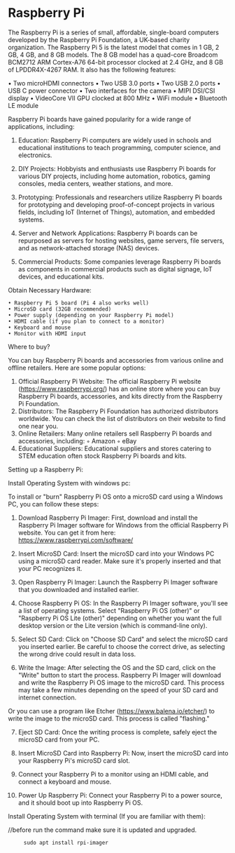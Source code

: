 # Raspberry Pi
The Raspberry Pi is a series of small, affordable, single-board computers developed by the Raspberry Pi Foundation, a UK-based charity organization.
The Raspberry Pi 5 is the latest model that comes in 1 GB, 2 GB, 4 GB, and 8 GB models. The 8 GB model has a quad-core Broadcom BCM2712 ARM Cortex-A76 64-bit processor clocked at 2.4 GHz, and 8 GB of LPDDR4X-4267 RAM. It also has the following features:

• Two microHDMI connectors
• Two USB 3.0 ports
• Two USB 2.0 ports
• USB C power connector
• Two interfaces for the camera
• MIPI DSI/CSI display
• VideoCore VII GPU clocked at 800 MHz
• WiFi module
• Bluetooth LE module

Raspberry Pi boards have gained popularity for a wide range of applications, including:

01. Education: Raspberry Pi computers are widely used in schools and educational institutions to teach programming, computer science, and electronics.

02. DIY Projects: Hobbyists and enthusiasts use Raspberry Pi boards for various DIY projects, including home automation, robotics, gaming consoles,
    media centers, weather stations, and more.

03. Prototyping: Professionals and researchers utilize Raspberry Pi boards for prototyping and developing proof-of-concept projects in various fields,
   including IoT (Internet of Things), automation, and embedded systems.

04. Server and Network Applications: Raspberry Pi boards can be repurposed as servers for hosting websites, game servers, file servers, and as network-attached storage (NAS) devices.

05. Commercial Products: Some companies leverage Raspberry Pi boards as components in commercial products such as digital signage, IoT devices, and educational kits.



   
Obtain Necessary Hardware:
   

    • Raspberry Pi 5 board (Pi 4 also works well)
    • MicroSD card (32GB recommended)
    • Power supply (depending on your Raspberry Pi model)
    • HDMI cable (if you plan to connect to a monitor)
    • Keyboard and mouse
    • Monitor with HDMI input



Where to buy?

You can buy Raspberry Pi boards and accessories from various online and offline retailers. Here are some popular options:
     
 
1. Official Raspberry Pi Website: The official Raspberry Pi website (https://www.raspberrypi.org/) has an online store where you can buy Raspberry Pi boards, accessories, and kits 
   directly from the Raspberry Pi Foundation.
2. Distributors: The Raspberry Pi Foundation has authorized distributors worldwide. You can check the list of distributors on their website to find one near you.
3. Online Retailers: Many online retailers sell Raspberry Pi boards and accessories, including:
   ◦ Amazon
   ◦ eBay
4. Educational Suppliers: Educational suppliers and stores catering to STEM education often stock Raspberry Pi boards and kits.

 
Setting up a Raspberry Pi:

Install Operating System with windows pc:

To install or "burn" Raspberry Pi OS onto a microSD card using a Windows PC, you can follow these steps:

  
1. Download Raspberry Pi Imager: First, download and install the Raspberry Pi Imager software for Windows from the official Raspberry Pi website. You can get it from here: 
   https://www.raspberrypi.com/software/
    
2. Insert MicroSD Card: Insert the microSD card into your Windows PC using a microSD card reader. Make sure it's properly inserted and that your PC recognizes it.
    
3. Open Raspberry Pi Imager: Launch the Raspberry Pi Imager software that you downloaded and installed earlier.
    
4. Choose Raspberry Pi OS: In the Raspberry Pi Imager software, you'll see a list of operating systems. Select "Raspberry Pi OS (other)" or "Raspberry Pi OS Lite (other)" depending 
   on whether you want the full desktop version or the Lite version (which is command-line only).
    
5. Select SD Card: Click on "Choose SD Card" and select the microSD card you inserted earlier. Be careful to choose the correct drive, as selecting the wrong drive could result in 
   data loss.
    
6. Write the Image: After selecting the OS and the SD card, click on the "Write" button to start the process. Raspberry Pi Imager will download and write the Raspberry Pi OS image 
   to the microSD card. This process may take a few minutes depending on the speed of your SD card and internet connection. 
      
Or you can use a program like Etcher (https://www.balena.io/etcher/) to write the image to the microSD card. This process is called "flashing."
    
7. Eject SD Card: Once the writing process is complete, safely eject the microSD card from your PC.
    
8. Insert MicroSD Card into Raspberry Pi: Now, insert the microSD card into your Raspberry Pi's microSD card slot.

9. Connect your Raspberry Pi to a monitor using an HDMI cable, and connect a keyboard and mouse.
    
10. Power Up Raspberry Pi: Connect your Raspberry Pi to a power source, and it should boot up into Raspberry Pi OS.
    
   

  
Install Operating System with terminal (If you are familiar with them):

//before run the command make sure it is updated and upgraded.

         sudo apt install rpi-imager



